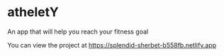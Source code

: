 # atheletY
An app that will help you reach your fitness goal

You can view the project at https://splendid-sherbet-b558fb.netlify.app

